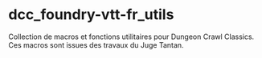 # dcc_foundry-vtt-fr_utils

Collection de macros et fonctions utilitaires pour Dungeon Crawl Classics.
Ces macros sont issues des travaux du Juge Tantan.
